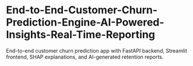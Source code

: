 # End-to-End-Customer-Churn-Prediction-Engine-AI-Powered-Insights-Real-Time-Reporting
End-to-end customer churn prediction app with FastAPI backend, Streamlit frontend, SHAP explanations, and AI-generated retention reports.
